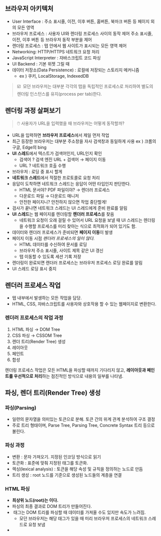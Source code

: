 ## 브라우저 아키텍처

- User Interface : 주소 표시줄, 이전, 이후 버튼, 홈버튼, 북마크 버튼 등 페이지 외의 모든 영역
- 브라우저 프로세스 : 사용자 UI와 렌더링 프로세스 사이의 동작 제어 주소 표시줄, 이전, 이후 버튼 등 브라우저 동작 부분을 제어
- 렌더링 프로세스 : 탭 안에서 웹 사이트가 표시되는 모든 영역 제어
- Networking: HTTP/HTTPS 네트워크 요청 처리
- JavaScript Interpreter : 자바스크립트 코드 파싱
- UI Backend : 기본 위젯 그릴 때
- 데이터 저장소(Data Persistence) : 로컬에 저장되는 스토리지 메커니즘
  - ex ) 쿠키, LocalStorage, IndexedDB

> ☑️  모던 브라우저는 대부분 각각의 탭을 독립적인 프로세스로 처리하여 별도의 렌더링 인스턴스를 유지(process per tab)한다.

## 렌더링 과정 살펴보기

> 🖱️ 사용자가 URL을 입력했을 때 브라우저는 어떻게 동작할까?

- URL을 입력하면 **브라우저 프로세스**에서 제일 먼저 작업
- 최근 등장한 브라우저는 대부분 주소창을 자사 검색창과 동일하게 사용 ex ) 크롬의 구글, Edge의 bing
- **UI 스레드**에서 텍스트가 검색어인지, URL인지 확인
  - 검색어 ? 검색 엔진 URL + 검색어 → 페이지 이동
  - URL ? 네트워크 호출 수행
- 브라우저 : 로딩 중 표시 할게
- **네트워크 스레드**에서 적절한 프로토콜로 요청 처리
- 응답이 도착하면 네트워크 스레드는 응답이 어떤 타입인지 판단한다.
  - HTML 문서야? PDF 파일이야? → 렌더러 프로세스
  - 다운로드 파일 → 다운로드 매니저
  - 안전한 페이지니? 안전하지 않으면 작업 중단할게!
- 검사가 끝나면 네트워크 스레드는 UI 스레드에게 준비 완료를 알림
- **UI 스레드**는 웹 페이지를 렌더링할 **렌더러 프로세스**를 찾음
  - 네트워크 요청이 오래 걸릴 수 있어서 URL 요청을 보낼 때 UI 스레드는 렌더링을 수행할 프로세스를 미리 찾아는 식으로 최적화가 되어 있기도 함.
- 데이터와 렌더러 프로세스가 준비되면 **페이지 이동**이 발생
- 페이지 이동 시점 _렌더러 프로세스의 일이 많다._
  - HTML 데이터를 수신하여 문서를 로딩
  - 브라우저 주소 표시줄, 사이트 제목 같은 UI 갱신
  - 탭 이동할 수 있도록 세션 기록 저장
- 렌더링이 완료되면 렌더러 프로세스는 브라우저 프로세스 로딩 완료를 알림
- UI 스레드 로딩 표시 중지

## 렌더러 프로세스 작업

- 탭 내부에서 발생하는 모든 작업을 담당.
- HTML, CSS, 자바스크립트를 사용자와 상호작용 할 수 있는 웹페이지로 변환한다.

### 렌더러 프로세스의 작업 과정

1. HTML 파싱 → DOM Tree
2. CSS 파싱 → CSSOM Tree
3. 렌더 트리(Render Tree) 생성
4. 레이아웃
5. 페인트
6. 합성

렌더링 프로세스 작업은 모든 HTML을 파싱할 때까지 기다리지 않고, **레이아웃과 페인트를 우선적으로 처리**하는 점진적인 방식으로 내용의 일부를 나타냄.

## 파싱, 렌더 트리(Render Tree) 생성

### 파싱(Parsing)

- 일련의 문자열을 의미있는 토큰으로 분해. 토큰 간의 위계 관계 분석하여 구조 결정
- 주로 트리 형태이며, Parse Tree, Parsing Tree, Concrete Syntax 트리 등으로 불린다.

### 파싱 **과정**

- 변환 : 문자 가져오기. 지정된 인코딩 방식으로 읽기
- 토큰화 : 표준에 맞춰 지정된 태그를 토큰화.
- 렉싱(lexical analysis) : 토큰을 해당 속성 및 규칙을 정의하는 노드로 만듬
- 트리 생성 : root 노드를 기준으로 생성된 노드들의 계층을 연결

### HTML 파싱

- **최상위 노드(root)는 <html>이다.**
- 파싱의 최종 결과로 DOM 트리가 만들어진다.
- <img> <link> 태그는 DOM 트리를 파싱할 때 데이터를 가져올 수도 있지만 속도가 느려짐.
  - 모던 브라우저는 해당 태그가 있을 때 미리 브라우저 프로세스의 네트워크 스레드로 요청 보냄
- <script>는 예외이며, 문서 중간에 자바스크립트 코드가 있을 경우 HTML 파싱을 중단. 
  자바스크립트 파싱이 끝난 후 HTML 파싱 재개
      - 스크립트에서 문서 조작이 없다면 ? script 태그에 async나 defer 속성 지정하여 비동기적으로 로딩 가능

### CSS 파싱

- HTML과 비슷하게 토큰화, 노드 생성 거친 후 CSSOM 트리 구조 가짐.
- 부모 스타일을 상속 받기 때문에 CSSOM은 하향식으로 생성됨

### 렌더 트리(Render Tree) 만들기

- CSSOM 트리 + DOM 트리
- Gecko 엔진(파이어폭스 등)은 형상 트리(frame tree)라고 함. (node = frame)
- Webkit 엔진(사파리 등)은 DOM 트리와 시각 정보를 결합하는 과정을 attachment라고 부른다.
- 각 노드는 렌더 객체(Render Object)로 이루어져 있다.

### 렌더 트리 생성 과정

1. <html>태그와 <body>를 처리하며 렌더 트리 루트 구성
2. DOM 트리 순회. 최상위 노드부터 보여지지 않는 노드(<link>, <script>, <meta>)를 생략
3. display:none처럼 CSS로 **숨겨지는 노드** 또한 트리에서 생략
4. float나 position 같은 속성 사용 시 실제 그려지는 위치로 렌더 객체가 이동
5. 화면에 나타나는 노드에 CSSOM 규칙을 찾아 일치하는 스타일 적용
